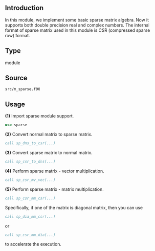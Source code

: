 ## Introduction

In this module, we implement some basic sparse matrix algebra. Now it supports both double precision real and complex numbers. The internal format of sparse matrix used in this module is CSR (compressed sparse row) format.

## Type

module

## Source

`src/m_sparse.f90`

## Usage

**(1)** Import sparse module support.

```fortran
use sparse
```

**(2)** Convert normal matrix to sparse matrix.

```fortran
call sp_dns_to_csr(...)
```

**(3)** Convert sparse matrix to normal matrix.

```fortran
call sp_csr_to_dns(...)
```

**(4)** Perform sparse matrix - vector multiplication.

```fortran
call sp_csr_mv_vec(...)
```

**(5)** Perform sparse matrix - matrix multiplication.

```fortran
call sp_csr_mm_csr(...)
```

Specifically, if one of the matrix is diagonal matrix, then you can use

```fortran
call sp_dia_mm_csr(...)
```

or

```fortran
call sp_csr_mm_dia(...)
```

to accelerate the execution.
